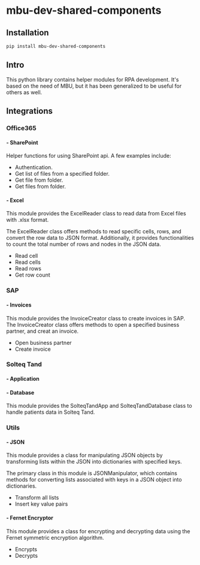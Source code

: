 # mbu-dev-shared-components

## Installation

```bash
pip install mbu-dev-shared-components
```

## Intro

This python library contains helper modules for RPA development.
It's based on the need of MBU, but it has been
generalized to be useful for others as well.

## Integrations

### Office365
#### - SharePoint

Helper functions for using SharePoint api. A few examples include:

- Authentication.
- Get list of files from a specified folder.
- Get file from folder.
- Get files from folder.


#### - Excel

This module provides the ExcelReader class to read data from Excel files with .xlsx format.

The ExcelReader class offers methods to read specific cells, rows, and convert the row data to JSON format.
Additionally, it provides functionalities to count the total number of rows and nodes in the JSON data.

- Read cell
- Read cells
- Read rows
- Get row count


### SAP
#### - Invoices

This module provides the InvoiceCreator class to create invoices in SAP.
The InvoiceCreator class offers methods to open a specified business partner, and creat an invoice.

- Open business partner
- Create invoice


### Solteq Tand
#### - Application
#### - Database

This module provides the SolteqTandApp and SolteqTandDatabase class to handle patients data in Solteq Tand.


### Utils
#### - JSON
This module provides a class for manipulating JSON objects by transforming lists
within the JSON into dictionaries with specified keys.

The primary class in this module is JSONManipulator, which contains methods for
converting lists associated with keys in a JSON object into dictionaries.

- Transform all lists
- Insert key value pairs


#### - Fernet Encryptor
This module provides a class for encrypting and decrypting data using the
Fernet symmetric encryption algorithm.

- Encrypts
- Decrypts
